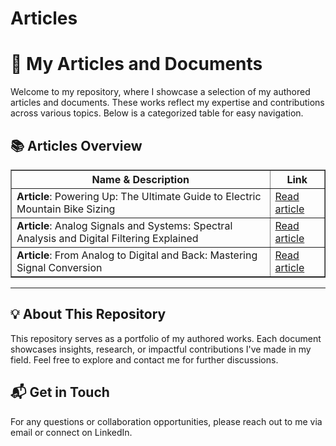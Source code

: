 # Articles

<h1>📝 My Articles and Documents</h1>

<p>Welcome to my repository, where I showcase a selection of my authored articles and documents. These works reflect my expertise and contributions across various topics. Below is a categorized table for easy navigation.</p>

<h2>📚 Articles Overview</h2>

<table border="1">
  <thead>
    <tr>
      <th><strong>Name & Description</strong></th>
      <th><strong>Link</strong></th>
    </tr>
  </thead>
  <tbody>
    <tr>
      <td><strong>Article</strong>: Powering Up: The Ultimate Guide to Electric Mountain Bike Sizing</td>
      <td><a href="https://www.pdffiller.com/jsfiller-desk19/?flat_pdf_quality=low&lang=en&projectId=1026573937&routeId=29ca58e0f1d9f5ad96ec3b1740c47e42">Read article</a></td>
    </tr>
    <tr>
      <td><strong>Article</strong>: Analog Signals and Systems: Spectral Analysis and Digital Filtering Explained</td>
      <td><a href="./CR_TP_Filtres_Passifs.pdf">Read article</a></td>
    </tr>
    <tr>
      <td><strong>Article</strong>: From Analog to Digital and Back: Mastering Signal Conversion</td>
      <td><a href="./Tp_CAN_CNA.pdf">Read article</a></td>
    </tr>
  </tbody>
</table>

<hr>

<h2>💡 About This Repository</h2>

<p>This repository serves as a portfolio of my authored works. Each document showcases insights, research, or impactful contributions I've made in my field. Feel free to explore and contact me for further discussions.</p>

<h2>📬 Get in Touch</h2>

<p>For any questions or collaboration opportunities, please reach out to me via email or connect on LinkedIn.</p>
